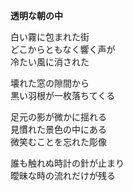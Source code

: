 **透明な朝の中**

白い霧に包まれた街  
どこからともなく響く声が  
冷たい風に消された

壊れた窓の隙間から   
黒い羽根が一枚落ちてくる

足元の影が微かに揺れる  
見慣れた景色の中にある  
微笑むことを忘れた彫像

誰も触れぬ時計の針が止まり  
曖昧な時の流れだけが残る